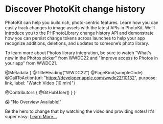 # Discover PhotoKit change history

PhotoKit can help you build rich, photo-centric features. Learn how you can easily track changes to image assets with the latest APIs in PhotoKit. We’ll introduce you to the PHPhotoLibrary change history API and demonstrate how you can persist change tokens across launches to help your app recognize additions, deletions, and updates to someone’s photo library.

To learn more about Photos library integration, be sure to watch "What's new in the Photos picker" from WWDC22 and "Improve access to Photos in your app" from WWDC21.

@Metadata {
   @TitleHeading("WWDC22")
   @PageKind(sampleCode)
   @CallToAction(url: "https://developer.apple.com/wwdc22/10132", purpose: link, label: "Watch Video (10 min)")

   @Contributors {
      @GitHubUser(<replace this with your GitHub handle>)
   }
}

😱 "No Overview Available!"

Be the hero to change that by watching the video and providing notes! It's super easy:
 [Learn More…](https://wwdcnotes.github.io/WWDCNotes/documentation/wwdcnotes/contributing)
